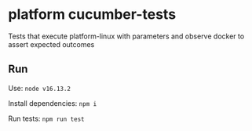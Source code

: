 # platform cucumber-tests


Tests that execute platform-linux with parameters and observe docker to assert expected outcomes 

## Run

Use: `node v16.13.2`

Install dependencies: `npm i`

Run tests: `npm run test`
